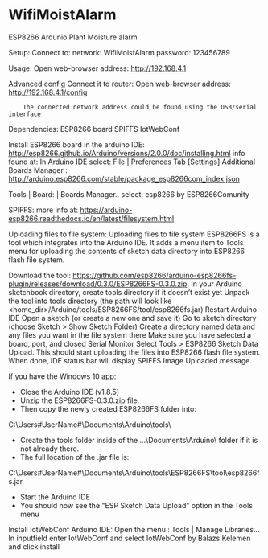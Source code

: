# WifiMoistAlarm
ESP8266 Ardunio Plant Moisture alarm



Setup:
  Connect to:
   network:    WifiMoistAlarm
   password:   123456789


Usage:
Open web-browser address: http://192.168.4.1  

Advanced config
  Connect it to router:
		Open web-browser address: http://192.168.4.1/config 
		    <enter data..>

		The connected network address could be found using the USB/serial interface


Dependencies:
	ESP8266 board 
	SPIFFS
	IotWebConf




Install ESP8266 board in the arduino IDE:  http://esp8266.github.io/Arduino/versions/2.0.0/doc/installing.html
info found at: 
In Arduino IDE select:
  File | Preferences
     Tab [Settings]
     Additional Boards Manager : http://arduino.esp8266.com/stable/package_esp8266com_index.json

  Tools | Board: | Boards Manager..  select: esp8266 by ESP8266Comunity


SPIFFS:  more info at: https://arduino-esp8266.readthedocs.io/en/latest/filesystem.html

  Uploading files to file system:
Uploading files to file system
ESP8266FS is a tool which integrates into the Arduino IDE. It adds a menu item to Tools menu for uploading the contents of sketch data directory into ESP8266 flash file system.

Download the tool: https://github.com/esp8266/arduino-esp8266fs-plugin/releases/download/0.3.0/ESP8266FS-0.3.0.zip.
In your Arduino sketchbook directory, create tools directory if it doesn’t exist yet
Unpack the tool into tools directory (the path will look like <home_dir>/Arduino/tools/ESP8266FS/tool/esp8266fs.jar)
Restart Arduino IDE
Open a sketch (or create a new one and save it)
Go to sketch directory (choose Sketch > Show Sketch Folder)
Create a directory named data and any files you want in the file system there
Make sure you have selected a board, port, and closed Serial Monitor
Select Tools > ESP8266 Sketch Data Upload. This should start uploading the files into ESP8266 flash file system. When done, IDE status bar will display SPIFFS Image Uploaded message.


If you have the Windows 10 app: 
 - Close the Arduino IDE (v1.8.5)
 - Unzip the ESP8266FS-0.3.0.zip file. 
 - Then copy the newly created ESP8266FS folder into:

 C:\Users\#UserName#\Documents\Arduino\tools\

 - Create the tools folder inside of the ...\Documents\Arduino\ folder if it is not already there.
 - The full location of the .jar file is:
 
 C:\Users\#UserName#\Documents\Arduino\tools\ESP8266FS\tool\esp8266fs.jar

- Start the Arduino IDE
- You should now see the "ESP Sketch Data Upload" option in the Tools menu


Install IotWebConf
Arduino IDE:
  Open the menu :
      Tools | Manage Libraries...
      In inputfield enter IotWebConf and select IotWebConf by Balazs Kelemen and click install
  